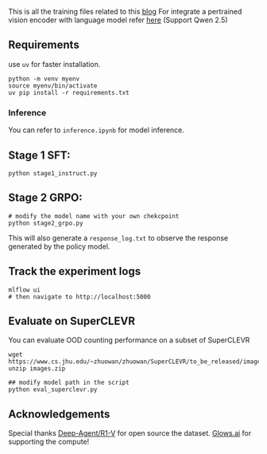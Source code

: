 This is all the training files related to this [blog](https://jacksoncakes.com/2025/03/10/can-an-llm-learn-to-see-fine-tuning-qwen-05b-for-vision-tasks-with-sft-grpo/)
For integrate a pertrained vision encoder with language model refer [here](https://github.com/JacksonCakes/vision-r1/blob/main/merge_llm_into_vlm.ipynb) (Support Qwen 2.5)

## Requirements
use `uv` for faster installation.
```
python -m venv myenv
source myenv/bin/activate
uv pip install -r requirements.txt
```
### Inference
You can refer to `inference.ipynb` for model inference.

## Stage 1 SFT:
```
python stage1_instruct.py
```

## Stage 2 GRPO:
```
# modify the model name with your own chekcpoint
python stage2_grpo.py
```
This will also generate a `response_log.txt` to observe the response generated by the policy model.

## Track the experiment logs
```
mlflow ui
# then navigate to http://localhost:5000
```
## Evaluate on SuperCLEVR
You can evaluate OOD counting performance on a subset of SuperCLEVR
```
wget https://www.cs.jhu.edu/~zhuowan/zhuowan/SuperCLEVR/to_be_released/images.zip
unzip images.zip

## modify model path in the script
python eval_superclevr.py
```

## Acknowledgements
Special thanks [Deep-Agent/R1-V](https://github.com/Deep-Agent/R1-V) for open source the dataset. [Glows.ai](https://glows.ai/invite/Glows-3x23oo25?utm_source=Blog&utm_medium=KOL_Post&utm_campaign=Glows-3x23oo25&utm_content=AIengineer) for supporting the compute!
